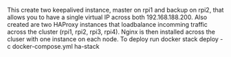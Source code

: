 This create two keepalived instance, master on rpi1 and backup on rpi2, that allows you to have a single virtual IP across both 192.168.188.200.
Also created are two HAProxy instances that loadbalance incomming traffic across the cluster (rpi1, rpi2, rpi3, rpi4).
Nginx is then installed across the cluser with one instance on each node.
To deploy run 
              docker stack deploy -c docker-compose.yml ha-stack
